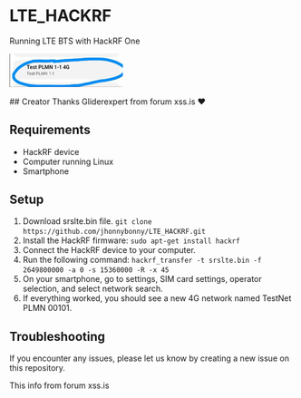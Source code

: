 # LTE_HACKRF
Running LTE BTS with HackRF One
<p align="left">
  <img src="https://github.com/jhonnybonny/just-pic-/raw/main/H_R.png" width="200" />
</p>
## Creator
Thanks Gliderexpert from forum xss.is ❤️

## Requirements
- HackRF device
- Computer running Linux
- Smartphone

## Setup
1. Download srslte.bin file. `git clone https://github.com/jhonnybonny/LTE_HACKRF.git`
2. Install the HackRF firmware: `sudo apt-get install hackrf`
3. Connect the HackRF device to your computer.
4. Run the following command: `hackrf_transfer -t srslte.bin -f 2649800000 -a 0 -s 15360000 -R -x 45`
5. On your smartphone, go to settings, SIM card settings, operator selection, and select network search.
6. If everything worked, you should see a new 4G network named TestNet PLMN 00101.

## Troubleshooting
If you encounter any issues, please let us know by creating a new issue on this repository.

This info from forum xss.is

